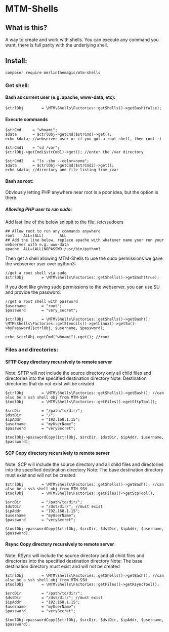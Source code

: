 # MTM-Shells

## What is this?

A way to create and work with shells. You can execute any command you want, there is full parity with the underlying shell.

## Install:

```
composer require merlinthemagic/mtm-shells

```

### Get shell:

#### Bash as current user (e.g. apache, www-data, etc):

```
$ctrlObj		= \MTM\Shells\Factories::getShells()->getBash(false);

```
	
#### Execute commands
```
$strCmd		= "whoami";
$data		= $ctrlObj->getCmd($strCmd)->get();
echo $data; //webserver user or if you got a root shell, then root :)

$strCmd1	= "cd /var";
$ctrlObj->getCmd($strCmd1)->get(); //enter the /var directory

$strCmd2	= "ls -sho --color=none";
$data		= $ctrlObj->getCmd($strCmd2)->get();
echo $data; //directory and file listing from /var
```

#### Bash as root:

Obviously letting PHP anywhere near root is a poor idea, but the option is there.

##### Allowing PHP user to run sudo:

Add last line of the below snippit to the file: /etc/sudoers

```
## Allow root to run any commands anywhere
root    ALL=(ALL)       ALL
## Add the line below, replace apache with whatever name your run your webserver with e.g. www-data
apache	ALL=(ALL)NOPASSWD:/usr/bin/python3

```

Then get a shell allowing MTM-Shells to use the sudo permissions we gave the webserver user over python3:

```
//get a root shell via sudo
$ctrlObj		= \MTM\Shells\Factories::getShells()->getBash(true);

```

If you dont like giving sudo permissions to the webserver, you can use SU and provide the password:

```
//get a root shell with password
$username		= "root";
$password		= "very_secret";

$ctrlObj		= \MTM\Shells\Factories::getShells()->getBash();
\MTM\Shells\Factories::getStencils()->getLinux()->getSu()->byPassword($ctrlObj, $username, $password);

echo $ctrlObj->getCmd("whoami")->get(); //root

```


### Files and directories:

#### SFTP Copy directory recursively to remote server

Note: SFTP will not include the source directory only all child files and directories into the specified destination directory
Note: Destination directories that do not exist will be created

```
$ctrlObj		= \MTM\Shells\Factories::getShells()->getBash(); //can also be a ssh shell obj from MTM-SSH
$toolObj		= \MTM\Shells\Factories::getFiles()->getSftpTool();

$srcDir			= "/path/to/dir/";
$dstDir			= "/";
$ipAddr			= "192.168.1.15";
$username		= "myUserName";
$password		= "verySecret";

$toolObj->passwordCopy($ctrlObj, $srcDir, $dstDir, $ipAddr, $username, $password);

```

#### SCP Copy directory recursively to remote server

Note: SCP will include the source directory and all child files and directories into the specified destination directory
Note: The base destination directory must exist and will not be created

```
$ctrlObj		= \MTM\Shells\Factories::getShells()->getBash(); //can also be a ssh shell obj from MTM-SSH
$toolObj		= \MTM\Shells\Factories::getFiles()->getScpTool();

$srcDir			= "/path/to/dir/";
$dstDir			= "/dst/dir/"; //must exist
$ipAddr			= "192.168.1.15";
$username		= "myUserName";
$password		= "verySecret";

$toolObj->passwordCopy($ctrlObj, $srcDir, $dstDir, $ipAddr, $username, $password);

```

#### Rsync Copy directory recursively to remote server

Note: RSync will include the source directory and all child files and directories into the specified destination directory
Note: The base destination directory must exist and will not be created

```
$ctrlObj		= \MTM\Shells\Factories::getShells()->getBash(); //can also be a ssh shell obj from MTM-SSH
$toolObj		= \MTM\Shells\Factories::getFiles()->getRsyncTool();

$srcDir			= "/path/to/dir/";
$dstDir			= "/dst/dir/"; //must exist
$ipAddr			= "192.168.1.15";
$username		= "myUserName";
$password		= "verySecret";

$toolObj->passwordCopy($ctrlObj, $srcDir, $dstDir, $ipAddr, $username, $password);

```
